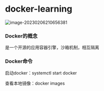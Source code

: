 # docker-learning
![image-20230206210656381](F:\githubRepo\docker-learning\README.assets\image-20230206210656381.png)

### Docker的概念

是一个开源的应用容器引擎，沙箱机制，相互隔离

### Docker命令

启动docker：systemctl start docker

查看本地镜像：docker images

